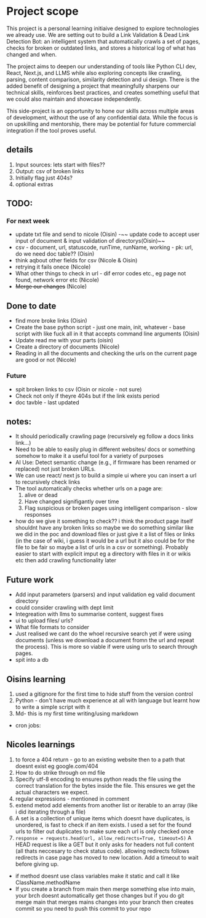 # Project scope
This project is a personal learning initiaive designed to explore technologies we already use. We are setting out to build a Link Validation & Dead Link Detection Bot: an intelligent system that automatically crawls a set of pages, checks for broken or outdated links, and stores a historical log of what has changed and when.

The project aims to deepen our understanding of tools like Python CLI dev, React, Next.js, and LLMS while also exploring concepts like crawling, parsing, content comparison, similarity detection and ui design. There is the added benefit of designing a project that meaningfully sharpens our technical skills, reinforces best practices, and creates something useful that we could also maintain and showcase independently.

This side-project is an opportunity to hone our skills across multiple areas of development, without the use of any confidential data. While the focus is on upskilling and mentorship, there may be potential for future commercial integration if the tool proves useful.

## details
1. Input sources: lets start with files??
2. Output: csv of broken links
3. Initially flag just 404s?
4. optional extras

## TODO:
### For next week
- update txt file and send to nicole (Oisin)
-~~ update code to accept user input of document & input validation of directorys(Oisin)~~
- csv - document, url, statuscode, runTime, runName, working - pk: url, do we need doc table?? (Oisin)
- think aqbout other fields for csv (Nicole & Oisin)
- retrying it fails onece (Nicole)
- What other things to check in url - dif error codes etc., eg page not found, network error etc (Nicole)
- ~~Merge our changes~~ (Nicole)

## Done to date
- find more broke links (Oisin)
- Create the base python script - just one main, init, whatever - base script with like fuck all in it that accepts command line arguments (Oisin)
- Update read me with your parts (oisin)
- Create a directory of documents (Nicole)
- Reading in all the documents and checking the urls on the current page are good or not (Nicole)

### Future
- spit broken links to csv (Oisin or nicole - not sure)
- Check not only if theyre 404s but if the link exists period
- doc tavble - last updated

## notes:
- It should periodically crawling page (recursively eg follow a docs links link...)
- Need to be able to easily plug in different websites/ docs or something somehow to make it a useful tool for a variety of purposes
- AI Use: Detect semantic change (e.g., if firmware has been renamed or replaced) not just broken URLs.
- We can use react/ next js to build a simple ui where you can insert a url to recursively check links
- The tool automatically checks whether urls on a page are:
    1. alive or dead
    2. Have changed signifigantly over time
    3. Flag suspicious or broken pages using intelligent comparison - slow responses
- how do we give it something to check?? i think the product page itself shouldnt have any broken links so maybe we do something similar like we did in the poc and download files or just give it a list of files or links (in the case of wiki, i guess it would be a url but it also could be for the file to be fair so maybe a list of urls in a csv or something). Probably easier to start with explicit imput eg a directory with files in it or wikis etc then add crawling functionality later

## Future work
- Add input parameters (parsers) and input validation eg valid document directory
- could consider crawling with dept limit
- Integreation with llms to summarise content, suggest fixes
- ui to upload files/ urls?
- What file formats to consider
- Just realised we cant do the whoel recursive search yet if were using documents (unless we download a document fromn the url and repeat the process). This is more so viable if were using urls to search through pages.
- spit into a db

## Oisins learning
1. used a gitignore for the first time to hide stuff from the version control
2. Python - don't have much experience at all with language but learnt how to write a simple script with it
3. Md- this is my first time writing/using markdown
- cron jobs:

## Nicoles learnings
1. to force a 404 return - go to an existing website then to a path that doesnt exist eg google.com/404
2. How to do strike through on md file
3. Specify utf-8 encoding to ensures python reads the file using the correct translation for the bytes inside the file. This ensures we get the actual characters we expect.
4. regular expressions - mentioned in comment
5. extend metod add elements from another list or iterable to an array (like i did iterating through a file)
6. A set is a collection of unique items which doesnt have duplicates, is unordered, is fast to check if an item exists. I used a set for the found urls to filter out duplicates to make sure each url is only checked once
7. ```response = requests.head(url, allow_redirects=True, timeout=5)``` 
A HEAD request is like a GET but it only asks for headers not full content (all thats neccesary to check status code). allowing redirects follows redirects in case page has moved to new location. Add a timeout to wait before giving up.
- if method doesnt use class variables make it static and call it like ClassName.methodName
- If you create a branch from main then merge something else into main, your brch doesnt automatically get those changes but if you do  git merge main that merges mains changes into your branch then creates commit so you need to push this commit to your repo
